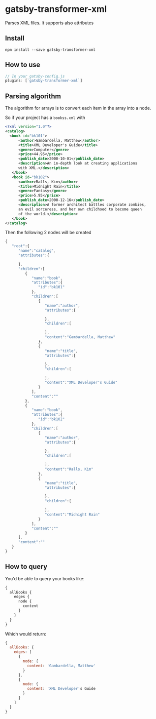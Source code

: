 # gatsby-transformer-xml

Parses XML files. It supports also attributes

## Install

`npm install --save gatsby-transformer-xml`

## How to use

```javascript
// In your gatsby-config.js
plugins: [`gatsby-transformer-xml`]
```

## Parsing algorithm

The algorithm for arrays is to convert each item in the array into a node.

So if your project has a `bookss.xml` with

```xml
<?xml version="1.0"?>
<catalog>
  <book id="bk101">
      <author>Gambardella, Matthew</author>
      <title>XML Developer's Guide</title>
      <genre>Computer</genre>
      <price>44.95</price>
      <publish_date>2000-10-01</publish_date>
      <description>An in-depth look at creating applications
      with XML.</description>
   </book>
   <book id="bk102">
      <author>Ralls, Kim</author>
      <title>Midnight Rain</title>
      <genre>Fantasy</genre>
      <price>5.95</price>
      <publish_date>2000-12-16</publish_date>
      <description>A former architect battles corporate zombies,
      an evil sorceress, and her own childhood to become queen
      of the world.</description>
   </book>
</catalog>
```

Then the following 2 nodes will be created

```javascript
{
   "root":{
      "name":"catalog",
      "attributes":{

      },
      "children":[
         {
            "name":"book",
            "attributes":{
               "id":"bk101"
            },
            "children":[
               {
                  "name":"author",
                  "attributes":{

                  },
                  "children":[

                  ],
                  "content":"Gambardella, Matthew"
               },
               {
                  "name":"title",
                  "attributes":{

                  },
                  "children":[

                  ],
                  "content":"XML Developer's Guide"
               }
            ],
            "content":""
         },
         {
            "name":"book",
            "attributes":{
               "id":"bk102"
            },
            "children":[
               {
                  "name":"author",
                  "attributes":{

                  },
                  "children":[

                  ],
                  "content":"Ralls, Kim"
               },
               {
                  "name":"title",
                  "attributes":{

                  },
                  "children":[

                  ],
                  "content":"Midnight Rain"
               }
            ],
            "content":""
         }
      ],
      "content":""
   }
}
```

## How to query

You'd be able to query your books like:

```graphql
{
  allBooks {
    edges {
      node {
        content
      }
    }
  }
}
```

Which would return:

```javascript
{
  allBooks: {
    edges: [
      {
        node: {
          content: 'Gambardella, Matthew'
        }
      },
      {
        node: {
          content: 'XML Developer's Guide
        }
      }
    ]
  }
}
```
